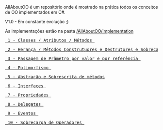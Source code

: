 AllAboutOO é um repositório onde é mostrado na prática todos os conceitos de OO implementados em C#.

V1.0 - Em constante evolução ;)

<p>As implementações estão na pasta <a href="https://github.com/rodpovoadev/AllAboutOO/tree/master/AllAboutOO/Implementation">/AllAboutOO/Implementation<p></a>

<pre>
<a href="https://github.com/rodpovoadev/AllAboutOO/blob/master/AllAboutOO/Implementation/ClassesAtributosMetodos.cs"> 1 - Classes / Atributos / Métodos </a>
</pre>

<pre>
<a href="https://github.com/rodpovoadev/AllAboutOO/blob/master/AllAboutOO/Implementation/Heran%C3%A7aMetodosConstrutoresSobrecarga.cs"> 2 - Herança / Métodos Construtuores e Destrutores e Sobrecarga </a>
</pre>

<pre>
<a href=""> 3 - Passagem de Prâmetro por valor e por referência </a>
</pre>

<pre>
<a href=""> 4 - Polimorfismo </a>
</pre>

<pre>
<a href=""> 5 - Abstração e Sobrescrita de métodos</a>
</pre>

<pre>
<a href=""> 6 - Interfaces </a>
</pre>

<pre>
<a href=""> 7 - Propriedades </a>
</pre>

<pre>
<a href=""> 8 - Delegates </a>
</pre>

<pre>
<a href=""> 9 - Eventos </a>
</pre>

<pre>
<a href=""> 10 - Sobrecarga de Operadores </a>
</pre>
<p>
